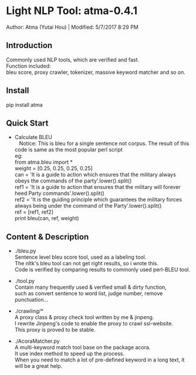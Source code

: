 # Light NLP Tool: atma-0.4.1
Author: Atma (Yutai Hou) | Modified: 5/7/2017 8:29 PM

## Introduction
Commonly used NLP tools, which are verified and fast.  
Function included:  
bleu score, proxy crawler, tokenizer, massive keyword matcher and so on.


## Install
pip install atma

## Quick Start
- Calculate BLEU  
    Notice: This is bleu for a single sentence not corpus.
    The result of this code is same as the most popular perl script  
    eg:  
        from atma.bleu import *  
        weight = [0.25, 0.25, 0.25, 0.25]  
        can = 'It is a guide to action which ensures that the military always obeys the commands of the party'.lower().split()  
        ref1 = 'It is a guide to action that ensures that the military will forever heed Party commands'.lower().split()  
        ref2 = 'It is the guiding principle which guarantees the military forces always being under the command of the Party'.lower().split()  
        ref = [ref1, ref2]  
        print bleu(can, ref, weight)  



## Content & Description
- ./bleu.py  
Sentence level bleu score tool, used as a labeling tool.  
The nltk's bleu tool can not get right results, so i wrote this.  
Code is verified by comparing results to commonly used perl-BLEU tool.   

- ./tool.py  
Contain many frequently used & verified small & dirty function,  
such as convert sentence to word list, judge number, remove punctuation...

- ./crawling/*  
A proxy class & proxy check tool written by me & jinpeng.  
I rewrite Jinpeng's code to enable the proxy to crawl ssl-website.  
This proxy is proved to be stable.


- ./AcoraMatcher.py  
A multi-keyword match tool base on the package acora.  
It use index method to speed up the process.  
When you need to match a lot of pre-defined keyword in a long text, it  
will be a great help.
